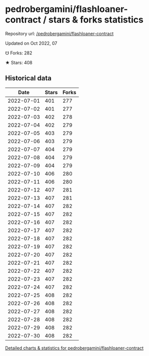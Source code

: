 # pedrobergamini/flashloaner-contract / stars & forks statistics

Repository url: [/pedrobergamini/flashloaner-contract](https://github.com/pedrobergamini/flashloaner-contract)

Updated on Oct 2022, 07

☋ Forks: 282

★ Stars: 408

## Historical data
| Date | Stars | Forks |
|------|-------|-------|
| 2022-07-01 | 401 | 277 | 
| 2022-07-02 | 401 | 277 | 
| 2022-07-03 | 402 | 278 | 
| 2022-07-04 | 402 | 279 | 
| 2022-07-05 | 403 | 279 | 
| 2022-07-06 | 403 | 279 | 
| 2022-07-07 | 404 | 279 | 
| 2022-07-08 | 404 | 279 | 
| 2022-07-09 | 404 | 279 | 
| 2022-07-10 | 406 | 280 | 
| 2022-07-11 | 406 | 280 | 
| 2022-07-12 | 407 | 281 | 
| 2022-07-13 | 407 | 281 | 
| 2022-07-14 | 407 | 282 | 
| 2022-07-15 | 407 | 282 | 
| 2022-07-16 | 407 | 282 | 
| 2022-07-17 | 407 | 282 | 
| 2022-07-18 | 407 | 282 | 
| 2022-07-19 | 407 | 282 | 
| 2022-07-20 | 407 | 282 | 
| 2022-07-21 | 407 | 282 | 
| 2022-07-22 | 407 | 282 | 
| 2022-07-23 | 407 | 282 | 
| 2022-07-24 | 407 | 282 | 
| 2022-07-25 | 408 | 282 | 
| 2022-07-26 | 408 | 282 | 
| 2022-07-27 | 408 | 282 | 
| 2022-07-28 | 408 | 282 | 
| 2022-07-29 | 408 | 282 | 
| 2022-07-30 | 408 | 282 | 


[Detailed charts & statistics for pedrobergamini/flashloaner-contract](https://reviewgithub.com/rep/pedrobergamini/flashloaner-contract)
